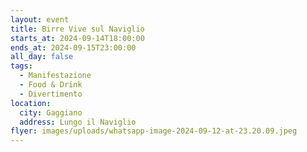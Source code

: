 ```yaml
---
layout: event
title: Birre Vive sul Naviglio
starts_at: 2024-09-14T18:00:00
ends_at: 2024-09-15T23:00:00
all_day: false
tags:
  - Manifestazione
  - Food & Drink
  - Divertimento
location:
  city: Gaggiano
  address: Lungo il Naviglio
flyer: images/uploads/whatsapp-image-2024-09-12-at-23.20.09.jpeg
---
```

